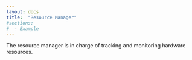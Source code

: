 ```yaml
---
layout: docs
title:  "Resource Manager"
#sections:
#  - Example
---
```


The resource manager is in charge of tracking and monitoring hardware resources. 
